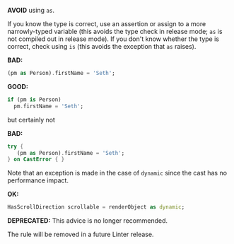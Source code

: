 
**AVOID** using `as`.

If you know the type is correct, use an assertion or assign to a more
narrowly-typed variable (this avoids the type check in release mode; `as` is not
compiled out in release mode).  If you don't know whether the type is
correct, check using `is` (this avoids the exception that `as` raises).

**BAD:**
```dart
(pm as Person).firstName = 'Seth';
```

**GOOD:**
```dart
if (pm is Person)
  pm.firstName = 'Seth';
```

but certainly not

**BAD:**
```dart
try {
   (pm as Person).firstName = 'Seth';
} on CastError { }
```

Note that an exception is made in the case of `dynamic` since the cast has no
performance impact.

**OK:**
```dart
HasScrollDirection scrollable = renderObject as dynamic;
```


**DEPRECATED:** This advice is no longer recommended.
 
The rule will be removed in a future Linter release.
